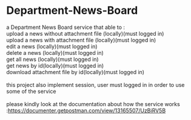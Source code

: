 # Department-News-Board<br>

a Department News Board service that able to :<br>
upload a news without attachment file (locally)(must logged in)<br>
upload a news with attachment file (locally)(must logged in)<br>
edit a news (locally)(must logged in)<br>
delete a news (locally)(must logged in)<br>
get all news (locally)(must logged in)<br>
get news by id(locally)(must logged in)<br>
download attachment file by id(locally)(must logged in)<br><br>
this project also implement session, user must logged in in order to use some of the service<br><br>
please kindly look at the documentation about how the service works :https://documenter.getpostman.com/view/13165507/UzBiRV5B
